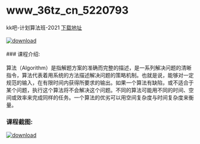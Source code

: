 # www_36tz_cn_5220793
kk吧-计划算法班-2021
[下载地址](http://www.36tz.cn/article/5220793 "下载地址")
<br/></br>[![download](http://36tz.cn/muke_img/2021_08_1-45.png "下载地址")](http://www.36tz.cn/article/5220793 "下载地址")
<br/></br>### 课程介绍:<br/></br>算法（Algorithm）是指解题方案的准确而完整的描述，是一系列解决问题的清晰指令，算法代表着用系统的方法描述解决问题的策略机制。也就是说，能够对一定规范的输入，在有限时间内获得所要求的输出。如果一个算法有缺陷，或不适合于某个问题，执行这个算法将不会解决这个问题。不同的算法可能用不同的时间、空间或效率来完成同样的任务。一个算法的优劣可以用空间复杂度与时间复杂度来衡量。

### 课程截图:
[![download](http://36tz.cn/muke_img/2021_08_2-42.png "下载地址")](http://www.36tz.cn/article/5220793 "下载地址")
